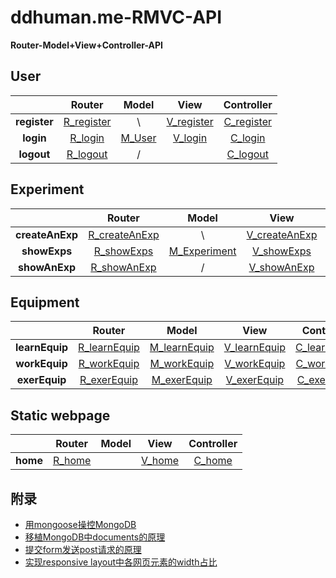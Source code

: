 # ddhuman.me-RMVC-API

**Router-Model+View+Controller-API**

## **User**

|              |    Router    |  Model   |     View     |  Controller  |
| :----------: | :----------: | :------: | :----------: | :----------: |
| **register** | [R_register] |    \     | [V_register] | [C_register] |
|  **login**   |  [R_login]   | [M_User] |  [V_login]   |  [C_login]   |
|  **logout**  |  [R_logout]  |    /     |              |  [C_logout]  |

[R_register]: /chapters/user/register/R_register.md
[V_register]: /chapters/user/register/V_register.md
[C_register]: /chapters/user/register/C_register.md
[R_login]: /chapters/user/login/R_login.md
[V_login]: /chapters/user/login/V_login.md
[C_login]: /chapters/user/login/C_login.md
[R_logout]: /chapters/user/logout/R_logout.md
[C_logout]: /chapters/user/logout/C_logout.md
[M_User]: /chapters/user/M_User.md

## **Experiment**

|                 |     Router      |     Model      |      View       |   Controller    |
| :-------------: | :-------------: | :------------: | :-------------: | :-------------: |
| **createAnExp** | [R_createAnExp] |       \        | [V_createAnExp] | [C_createAnExp] |
|  **showExps**   |  [R_showExps]   | [M_Experiment] |  [V_showExps]   |  [C_showExps]   |
|  **showAnExp**  |  [R_showAnExp]  |       /        |  [V_showAnExp]  |  [C_showAnExp]  |

[R_createAnExp]: /chapters/experiment/showAnExp/R_createAnExp.md
[V_createAnExp]: /chapters/experiment/showAnExp/V_createAnExp.md
[C_createAnExp]: /chapters/experiment/showAnExp/C_createAnExp.md
[R_showExps]: /chapters/experiment/showExps/R_showExps.md
[V_showExps]: /chapters/experiment/showExps/V_showExps.md
[C_showExps]: /chapters/experiment/showExps/C_showExps.md
[R_showAnExp]: /chapters/experiment/showAnExp/R_showAnExp.md
[V_showAnExp]: /chapters/experiment/showAnExp/V_showAnExp.md
[C_showAnExp]: /chapters/experiment/showAnExp/C_showAnExp.md
[M_Experiment]: /chapters/experiment/M_Experiment.md
## **Equipment**

|              |    Router    |    Model     |     View     |  Controller  |
| :----------: | :----------: | :----------: | :----------: | :----------: |
| **learnEquip** | [R_learnEquip] | [M_learnEquip] | [V_learnEquip] | [C_learnEquip] |
| **workEquip**  | [R_workEquip]  | [M_workEquip]  | [V_workEquip]  | [C_workEquip]  |
| **exerEquip** | [R_exerEquip] | [M_exerEquip] | [V_exerEquip] | [C_exerEquip] |

[R_learnEquip]: /chapters/equipment/learnEquip/R_learnEquip.md
[M_learnEquip]: /chapters/equipment/learnEquip/M_learnEquip.md
[V_learnEquip]: /chapters/equipment/learnEquip/V_learnEquip.md
[C_learnEquip]: /chapters/equipment/learnEquip/C_learnEquip.md
[R_workEquip]: /chapters/equipment/workEquip/R_workEquip.md
[M_workEquip]: /chapters/equipment/workEquip/M_workEquip.md
[V_workEquip]: /chapters/equipment/workEquip/V_workEquip.md
[C_workEquip]: /chapters/equipment/workEquip/C_workEquip.md
[R_exerEquip]: /chapters/equipment/exerEquip/R_exerEquip.md
[M_exerEquip]: /chapters/equipment/exerEquip/M_exerEquip.md
[V_exerEquip]: /chapters/equipment/exerEquip/V_exerEquip.md
[C_exerEquip]: /chapters/equipment/exerEquip/C_exerEquip.md

## **Static webpage**

|          |  Router  | Model |   View   | Controller |
| :------: | :------: | :---: | :------: | :--------: |
| **home** | [R_home] |       | [V_home] |  [C_home]  |

[R_home]: /chapters/experiment/showAnExp/R_home.md
[V_home]: /chapters/experiment/showAnExp/V_home.md
[C_home]: /chapters/experiment/showAnExp/C_home.md


## 附录

  - [用mongoose操控MongoDB](/chapters/附录/用mongoose操控MongoDB.md)
  - [移植MongoDB中documents的原理](/chapters/附录/移植MongoDB中documents的原理.md)
  - [提交form发送post请求的原理](/chapters/附录/提交form发送post请求的原理.md)
  - [实现responsive layout中各网页元素的width占比](/chapters/附录/实现responsive_layout中各网页元素的width占比.md)

